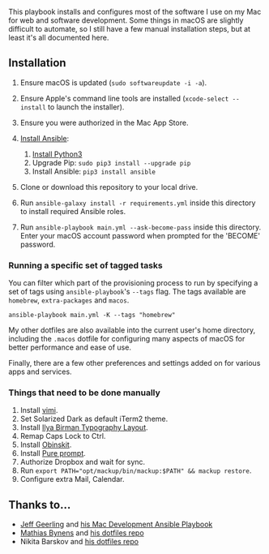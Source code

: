 This playbook installs and configures most of the software I use on my Mac for web and software development. Some things in macOS are slightly difficult to automate, so I still have a few manual installation steps, but at least it's all documented here.

## Installation

1. Ensure macOS is updated (`sudo softwareupdate -i -a`).
1. Ensure Apple's command line tools are installed (`xcode-select --install` to launch the installer).
1. Ensure you were authorized in the Mac App Store.
1. [Install Ansible](https://docs.ansible.com/ansible/latest/installation_guide/index.html):

   1. [Install Python3](https://www.python.org/downloads/macos/)
   2. Upgrade Pip: `sudo pip3 install --upgrade pip`
   3. Install Ansible: `pip3 install ansible`

1. Clone or download this repository to your local drive.
1. Run `ansible-galaxy install -r requirements.yml` inside this directory to install required Ansible roles.
1. Run `ansible-playbook main.yml --ask-become-pass` inside this directory. Enter your macOS account password when prompted for the 'BECOME' password.

### Running a specific set of tagged tasks

You can filter which part of the provisioning process to run by specifying a set of tags using `ansible-playbook`'s `--tags` flag. The tags available are `homebrew`, `extra-packages` and `macos`.

    ansible-playbook main.yml -K --tags "homebrew"

My other dotfiles are also available into the current user's home directory, including the `.macos` dotfile for configuring many aspects of macOS for better performance and ease of use.

Finally, there are a few other preferences and settings added on for various apps and services.

### Things that need to be done manually

1. Install [vimi](https://github.com/miripiruni/vimi).
1. Set Solarized Dark as default iTerm2 theme.
1. Install [Ilya Birman Typography Layout](https://ilyabirman.net/projects/typography-layout/).
1. Remap Caps Lock to Ctrl.
1. Install [Obinskit](https://www.hexcore.xyz/obinskit).
1. Install [Pure prompt](https://github.com/xcambar/purs).
1. Authorize Dropbox and wait for sync.
1. Run `export PATH="opt/mackup/bin/mackup:$PATH" && mackup restore`.
1. Configure extra Mail, Calendar.

## Thanks to…

- [Jeff Geerling](https://www.jeffgeerling.com/) and [his Mac Development Ansible Playbook](https://github.com/geerlingguy/mac-dev-playbook)
- [Mathias Bynens](https://mathiasbynens.be/) and [his dotfiles repo](https://github.com/mathiasbynens/dotfiles)
- Nikita Barskov and [his dotfiles repo](https://github.com/nikitabarskov/dotfiles)
